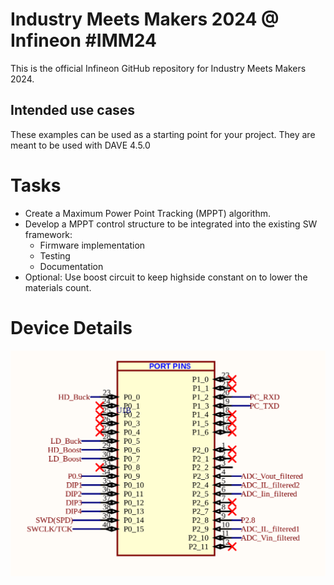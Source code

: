 # Industry Meets Makers 2024 @ Infineon \#IMM24

<p>This is the official Infineon GitHub repository for Industry Meets Makers 2024.</p>

## Intended use cases

<p>These examples can be used as a starting point for your project. They are meant to be used with DAVE 4.5.0</p>

# Tasks

- Create a Maximum Power Point Tracking (MPPT) algorithm.
- Develop a MPPT control structure to be integrated into the existing SW framework:
    - Firmware implementation
    - Testing
    - Documentation
- Optional: Use boost circuit to keep highside constant on to lower the materials count.

# Device Details

![](./pinout.png)